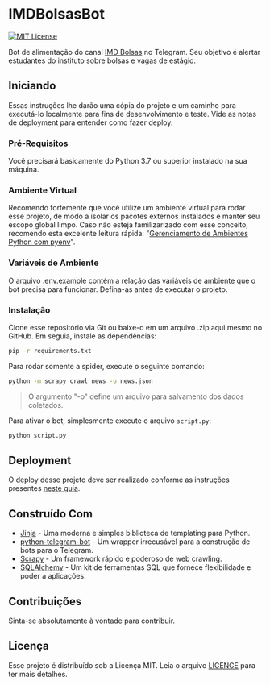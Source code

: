 # IMDBolsasBot

[![MIT License](http://img.shields.io/badge/license-MIT-blue.svg?style=flat)](blob/master/LICENSE)

Bot de alimentação do canal [IMD Bolsas](https://t.me/imdbolsas) no Telegram. Seu objetivo é alertar estudantes do instituto sobre bolsas e vagas de estágio.

## Iniciando

Essas instruções lhe darão uma cópia do projeto e um caminho para executá-lo localmente para fins de desenvolvimento e teste. Vide as notas de deployment para entender como fazer deploy.

### Pré-Requisitos

Você precisará basicamente do Python 3.7 ou superior instalado na sua máquina.

### Ambiente Virtual

Recomendo fortemente que você utilize um ambiente virtual para rodar esse projeto, de modo a isolar os pacotes externos instalados e manter seu escopo global limpo.
Caso não esteja familizarizado com esse conceito, recomendo esta excelente leitura rápida: "[Gerenciamento de Ambientes Python com pyenv](https://medium.com/operacionalti/gerenciamento-de-ambientes-python-com-pyenv-3ce71eb1a2c3)".

### Variáveis de Ambiente

O arquivo .env.example contém a relação das variáveis de ambiente que o bot precisa para funcionar. Defina-as antes de executar o projeto.

### Instalação

Clone esse repositório via Git ou baixe-o em um arquivo .zip aqui mesmo no GitHub. Em seguia, instale as dependências:

```bash
pip -r requirements.txt
```

Para rodar somente a spider, execute o seguinte comando:

```bash
python -m scrapy crawl news -o news.json
```

> O argumento "-o" define um arquivo para salvamento dos dados coletados.

Para ativar o bot, simplesmente execute o arquivo ```script.py```:

```bash
python script.py
```

## Deployment

O deploy desse projeto deve ser realizado conforme as instruções presentes [neste guia](https://github.com/michaelkrukov/heroku-python-script).

## Construído Com

* [Jinja](https://jinja.palletsprojects.com/en/2.11.x/) - Uma moderna e simples biblioteca de templating para Python.
* [python-telegram-bot](https://github.com/python-telegram-bot/python-telegram-bot/) - Um wrapper irrecusável para a construção de bots para o Telegram.
* [Scrapy](https://scrapy.org/) - Um framework rápido e poderoso de web crawling.
* [SQLAlchemy](https://www.sqlalchemy.org/) - Um kit de ferramentas SQL que fornece flexibilidade e poder a aplicações.

## Contribuições

Sinta-se absolutamente à vontade para contribuir.

## Licença

Esse projeto é distribuído sob a Licença MIT. Leia o arquivo [LICENCE](LICENCE) para ter mais detalhes.
